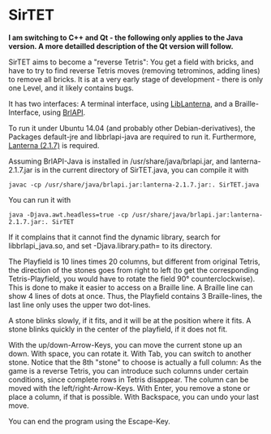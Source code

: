 SirTET
======

**I am switching to C++ and Qt - the following only applies to the
  Java version. A more detailled description of the Qt version will
  follow.**

SirTET aims to become a "reverse Tetris": You get a field with bricks,
and have to try to find reverse Tetris moves (removing tetrominos,
adding lines) to remove all bricks. It is at a very early stage of
development - there is only one Level, and it likely contains bugs.

It has two interfaces: A terminal interface, using
[LibLanterna](https://code.google.com/p/lanterna/downloads/detail?name=lanterna-2.1.7.jar),
and a Braille-Interface, using [BrlAPI](http://mielke.cc/brltty/).

To run it under Ubuntu 14.04 (and probably other Debian-derivatives), the Packages default-jre and
libbrlapi-java are required to run it. Furthermore, [Lanterna
(2.1.7)](https://code.google.com/p/lanterna/downloads/detail?name=lanterna-2.1.7.jar)
is required.

Assuming BrlAPI-Java is installed in /usr/share/java/brlapi.jar, and
lanterna-2.1.7.jar is in the current directory of SirTET.java, you can
compile it with

    javac -cp /usr/share/java/brlapi.jar:lanterna-2.1.7.jar:. SirTET.java

You can run it with

    java -Djava.awt.headless=true -cp /usr/share/java/brlapi.jar:lanterna-2.1.7.jar:. SirTET

If it complains that it cannot find the dynamic library, search for
libbrlapi_java.so, and set -Djava.library.path= to its directory.

The Playfield is 10 lines times 20 columns, but different from
original Tetris, the direction of the stones goes from right to left
(to get the corresponding Tetris-Playfield, you would have to rotate
the field 90° counterclockwise). This is done to make it easier to
access on a Braille line. A Braille line can show 4 lines of dots at
once. Thus, the Playfield contains 3 Braille-lines, the last line only
uses the upper two dot-lines.

A stone blinks slowly, if it fits, and it will be at the position
where it fits. A stone blinks quickly in the center of the playfield,
if it does not fit.

With the up/down-Arrow-Keys, you can move the current stone up an
down. With space, you can rotate it. With Tab, you can switch to
another stone. Notice that the 8th "stone" to choose is actually a
full column: As the game is a reverse Tetris, you can introduce such
columns under certain conditions, since complete rows in Tetris
disappear. The column can be moved with the
left/right-Arrow-Keys. With Enter, you remove a stone or place a
column, if that is possible. With Backspace, you can undo your last
move.

You can end the program using the Escape-Key.
